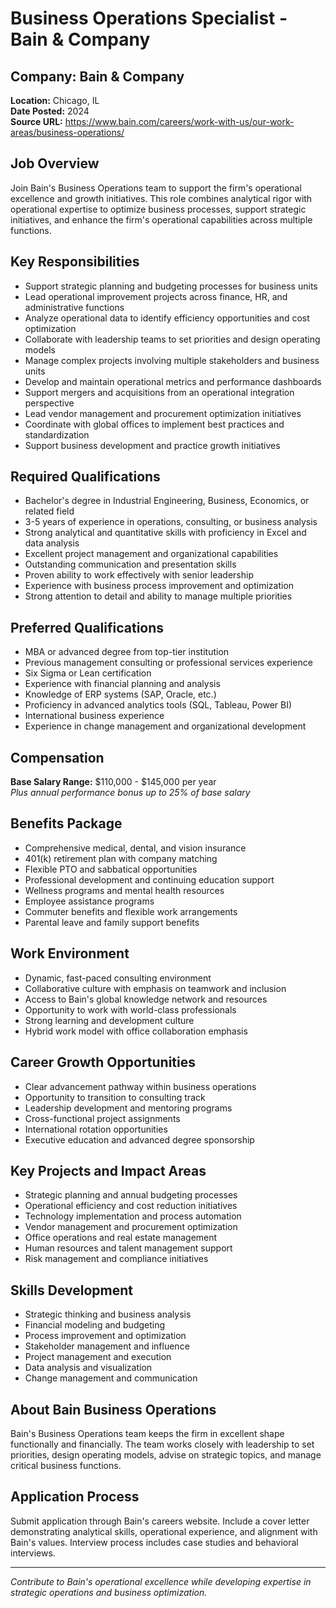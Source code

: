 # Business Operations Specialist - Bain & Company

## Company: Bain & Company
**Location:** Chicago, IL  
**Date Posted:** 2024  
**Source URL:** https://www.bain.com/careers/work-with-us/our-work-areas/business-operations/  

## Job Overview
Join Bain's Business Operations team to support the firm's operational excellence and growth initiatives. This role combines analytical rigor with operational expertise to optimize business processes, support strategic initiatives, and enhance the firm's operational capabilities across multiple functions.

## Key Responsibilities
- Support strategic planning and budgeting processes for business units
- Lead operational improvement projects across finance, HR, and administrative functions
- Analyze operational data to identify efficiency opportunities and cost optimization
- Collaborate with leadership teams to set priorities and design operating models
- Manage complex projects involving multiple stakeholders and business units
- Develop and maintain operational metrics and performance dashboards
- Support mergers and acquisitions from an operational integration perspective
- Lead vendor management and procurement optimization initiatives
- Coordinate with global offices to implement best practices and standardization
- Support business development and practice growth initiatives

## Required Qualifications
- Bachelor's degree in Industrial Engineering, Business, Economics, or related field
- 3-5 years of experience in operations, consulting, or business analysis
- Strong analytical and quantitative skills with proficiency in Excel and data analysis
- Excellent project management and organizational capabilities
- Outstanding communication and presentation skills
- Proven ability to work effectively with senior leadership
- Experience with business process improvement and optimization
- Strong attention to detail and ability to manage multiple priorities

## Preferred Qualifications
- MBA or advanced degree from top-tier institution
- Previous management consulting or professional services experience
- Six Sigma or Lean certification
- Experience with financial planning and analysis
- Knowledge of ERP systems (SAP, Oracle, etc.)
- Proficiency in advanced analytics tools (SQL, Tableau, Power BI)
- International business experience
- Experience in change management and organizational development

## Compensation
**Base Salary Range:** $110,000 - $145,000 per year  
*Plus annual performance bonus up to 25% of base salary*

## Benefits Package
- Comprehensive medical, dental, and vision insurance
- 401(k) retirement plan with company matching
- Flexible PTO and sabbatical opportunities
- Professional development and continuing education support
- Wellness programs and mental health resources
- Employee assistance programs
- Commuter benefits and flexible work arrangements
- Parental leave and family support benefits

## Work Environment
- Dynamic, fast-paced consulting environment
- Collaborative culture with emphasis on teamwork and inclusion
- Access to Bain's global knowledge network and resources
- Opportunity to work with world-class professionals
- Strong learning and development culture
- Hybrid work model with office collaboration emphasis

## Career Growth Opportunities
- Clear advancement pathway within business operations
- Opportunity to transition to consulting track
- Leadership development and mentoring programs
- Cross-functional project assignments
- International rotation opportunities
- Executive education and advanced degree sponsorship

## Key Projects and Impact Areas
- Strategic planning and annual budgeting processes
- Operational efficiency and cost reduction initiatives
- Technology implementation and process automation
- Vendor management and procurement optimization
- Office operations and real estate management
- Human resources and talent management support
- Risk management and compliance initiatives

## Skills Development
- Strategic thinking and business analysis
- Financial modeling and budgeting
- Process improvement and optimization
- Stakeholder management and influence
- Project management and execution
- Data analysis and visualization
- Change management and communication

## About Bain Business Operations
Bain's Business Operations team keeps the firm in excellent shape functionally and financially. The team works closely with leadership to set priorities, design operating models, advise on strategic topics, and manage critical business functions.

## Application Process
Submit application through Bain's careers website. Include a cover letter demonstrating analytical skills, operational experience, and alignment with Bain's values. Interview process includes case studies and behavioral interviews.

---
*Contribute to Bain's operational excellence while developing expertise in strategic operations and business optimization.*